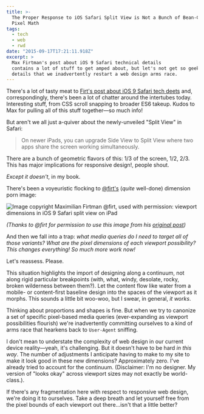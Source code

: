 ```yaml
---
title: >-
  The Proper Response to iOS Safari Split View is Not a Bunch of Bean-Counting
  Pixel Math
tags:
  - tech
  - web
  - rwd
date: "2015-09-17T17:21:11.918Z"
excerpt: >
  Max Firtman's post about iOS 9 Safari technical details
  contains a lot of stuff to get amped about, but let's not get so geeked over
  details that we inadvertently restart a web design arms race.
---
```


There's a lot of tasty meat to [Firt's post about iOS 9 Safari tech deets](http://www.mobilexweb.com/blog/ios9-safari-for-web-developers) and, correspondingly, there's been a lot of chatter around the intertubes today. Interesting stuff, from CSS scroll snapping to broader ES6 takeup. Kudos to Max for pulling all of this stuff together—so much info!

But aren't we all just a-quiver about the newly-unveiled "Split View" in Safari:

> On newer iPads, you can upgrade Side View to Split View where two apps share the screen working simultaneously.

There are a bunch of geometric flavors of this: 1/3 of the screen, 1/2, 2/3. This has major implications for responsive design!, people shout.

_Except it doesn't_, in my book.

There's been a voyeuristic flocking to [@firt's](https://twitter.com/firt) (_quite_ well-done) dimension porn image:

![Image copyright Maximilian Firtman @firt, used with permission: viewport dimensions in iOS 9 Safari split view on iPad](/images/posts/ios9rwd.png)

_(Thanks to @firt for permission to use this image from his [original post](http://www.mobilexweb.com/blog/ios9-safari-for-web-developers))_

And then we fall into a trap: _what media queries do I need to target all of those variants?_ _What are the pixel dimensions of each viewport possibility?_ _This changes everything! So much more work now!_

Let's reassess. Please.

This situation highlights the import of designing along a continuum, not along rigid particular breakpoints (with, what, windy, desolate, rocky, broken wilderness between them?). Let the content flow like water from a mobile- or content-first baseline design into the spaces of the viewport as it morphs. This sounds a little bit woo-woo, but I swear, in general, _it works_.

Thinking about proportions and shapes is fine. But when we try to canonize a set of specific pixel-based media queries (ever-expanding as viewport possibilities flourish) we're inadvertently committing ourselves to a kind of arms race that hearkens back to `User-Agent` sniffing.

I don't mean to understate the complexity of web design in our current device reality—yeah, it's challenging. But it doesn't have to be hard _in this way_. The number of adjustments I anticipate having to make to my site to make it look good in these new dimensions? Approximately zero. I've already tried to account for the continuum. (Disclaimer: I'm no designer. My version of "looks okay" across viewport sizes may not exactly be world-class.).

If there's any fragmentation here with respect to responsive web design, we're doing it to ourselves. Take a deep breath and let yourself free from the pixel bounds of each viewport out there...isn't that a little better?
